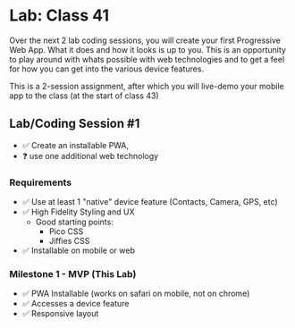 # Lab: Class 41

Over the next 2 lab coding sessions, you will create your first Progressive Web App. What it does and how it looks is up to you. This is an opportunity to play around with whats possible with web technologies and to get a feel for how you can get into the various device features.

This is a 2-session assignment, after which you will live-demo your mobile app to the class (at the start of class 43)

## Lab/Coding Session #1

- ✅ Create an installable PWA,
- ❓ use one additional web technology

### Requirements

- ✅ Use at least 1 "native" device feature (Contacts, Camera, GPS, etc)
- ✅ High Fidelity Styling and UX
  - Good starting points:
    - Pico CSS
    - Jiffies CSS
- ✅ Installable on mobile or web

### Milestone 1 - MVP (This Lab)

- ✅ PWA Installable (works on safari on mobile, not on chrome)
- ✅ Accesses a device feature
- ✅ Responsive layout
